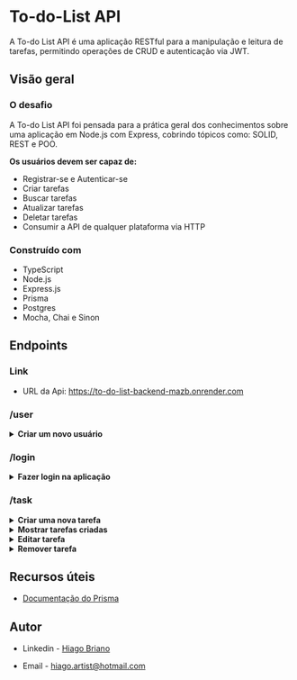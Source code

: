 # To-do-List API

A To-do List API é uma aplicação RESTful para a manipulação e leitura de tarefas, permitindo operações de CRUD e autenticação via JWT.

## Visão geral

### O desafio

A To-do List API foi pensada para a prática geral dos conhecimentos sobre uma aplicação em Node.js com Express, cobrindo tópicos como: SOLID, REST e POO.

**Os usuários devem ser capaz de:**

- Registrar-se e Autenticar-se
- Criar tarefas
- Buscar tarefas
- Atualizar tarefas
- Deletar tarefas
- Consumir a API de qualquer plataforma via HTTP

### Construído com

- TypeScript
- Node.js
- Express.js
- Prisma
- Postgres
- Mocha, Chai e Sinon

## Endpoints

### Link

- URL da Api: https://to-do-list-backend-mazb.onrender.com

### /user

<details><summary><strong>Criar um novo usuário</strong></summary><br />

- Métodos de requisição: POST

- Formato do body:

```json
{
  "name": "Brett Wiltshire",
  "email": "brett@email.com", // Regra: deve ter o formato de e-mail
  "password": "123456" // Regra: precisa ter ao menos 6 caracteres
}
```

- Formato da resposta:

```json
{
  "id": 8,
  "name": "Brett Wiltshire",
  "email": "brett@email.com",
  "createIn": "2022-06-29T22:36:33.161Z",
  "token": "eyJhbGciOiJIUzI1NiIsInR5cCI6IkpXVCJ9.eyJpZCI6OCwiZW1haWwiOiJicmV0dEBlbWFpbC5jb20iLCJpYXQiOjE2NTY1NDIxOTMsImV4cCI6MTY1NjYyODU5M30.RjP6wP3IjLkifLGjJzZY-DQgy2crd6WzInciUx7C5zc"
}
```

</details>
</details>

### /login

<details><summary><strong>Fazer login na aplicação</strong></summary><br />

- Métodos de requisição: POST

- Formato do body:

```json
{
  "email": "brett@email.com", // Regra: o e-mail deve está registrado no banco de dados
  "password": "123456" // Regra: está senha deve ser a mesma cadastrada com o e-mail
}
```

- Formato da resposta:

```json
{
  "name": "Brett Wiltshire",
  "email": "brett@email.com",
  "token": "eyJhbGciOiJIUzI1NiIsInR5cCI6IkpXVCJ9.eyJpZCI6OCwiZW1haWwiOiJicmV0dEBlbWFpbC5jb20iLCJpYXQiOjE2NTY1NDMwNzIsImV4cCI6MTY1NjYyOTQ3Mn0.JQlqJbC8yup3BiSHd-aGriRY-9z7sR_7uGlaB82M89E"
}
```

</details>
</details>

### /task

<details><summary><strong>Criar uma nova tarefa</strong></summary><br />

- Métodos de requisição: POST

- Formato do header:

```json
{
  "authorization": "eyJhbGciOiJIUzI1NiIsInR5cCI6IkpXVCJ9.eyJpZCI6OCwiZW1haWwiOiJicmV0dEBlbWFpbC5jb20iLCJpYXQiOjE2NTY1NDMwNzIsImV4cCI6MTY1NjYyOTQ3Mn0.JQlqJbC8yup3BiSHd-aGriRY-9z7sR_7uGlaB82M89E" // Regra: Token criado ao fazer login ou na criação de usuário
}
```

- Formato do body:

```json
{
  "task": "escrever readme",
  "status": "in progress" // Regra: Precisa ser 'done', 'in progress' ou 'pending'
}
```

- Formato da resposta:

```json
{
  "message": "created task"
}
```

</details>

<details><summary><strong>Mostrar tarefas criadas</strong></summary><br />

- Métodos de requisição: GET

- Formato do header:

```json
{
  "authorization": "eyJhbGciOiJIUzI1NiIsInR5cCI6IkpXVCJ9.eyJpZCI6OCwiZW1haWwiOiJicmV0dEBlbWFpbC5jb20iLCJpYXQiOjE2NTY1NDMwNzIsImV4cCI6MTY1NjYyOTQ3Mn0.JQlqJbC8yup3BiSHd-aGriRY-9z7sR_7uGlaB82M89E" // Regra: Token criado ao fazer login ou na criação de usuário
}
```

- Formato da resposta:

```json
{
  "id": 7,
  "name": "heroku 1",
  "email": "heroku1@hotmail.com",
  "Task": [
    {
      "id": 7,
      "task": "escrever readme",
      "status": "in progress",
      "createIn": "2022-06-30T00:25:24.214Z",
      "updatedAt": "2022-06-30T00:25:24.215Z"
    },
    {
      "id": 8,
      "task": "escrever readme",
      "status": "in progress",
      "createIn": "2022-06-30T00:25:50.506Z",
      "updatedAt": "2022-06-30T00:25:50.507Z"
    }
  ]
}
```

</details>

<details><summary><strong>Editar tarefa</strong></summary><br />

- Métodos de requisição: PATCH

- Formato do header:

```json
{
  "authorization": "eyJhbGciOiJIUzI1NiIsInR5cCI6IkpXVCJ9.eyJpZCI6OCwiZW1haWwiOiJicmV0dEBlbWFpbC5jb20iLCJpYXQiOjE2NTY1NDMwNzIsImV4cCI6MTY1NjYyOTQ3Mn0.JQlqJbC8yup3BiSHd-aGriRY-9z7sR_7uGlaB82M89E" // Regra: Token criado ao fazer login ou na criação de usuário
}
```

- Formato do body:

```json
{
  "idTask": 7,
  "task": "readme criado",
  "status": "pending"
}
```

- Formato da resposta:

```json
{
  "id": 7,
  "task": "readme criado",
  "status": "pending",
  "createIn": "2022-06-30T00:25:24.214Z",
  "updatedAt": "2022-06-30T01:10:53.000Z"
}
```

</details>

<details><summary><strong>Remover tarefa</strong></summary><br />

- Métodos de requisição: DELETE

- Formato do header:

```json
{
  "authorization": "eyJhbGciOiJIUzI1NiIsInR5cCI6IkpXVCJ9.eyJpZCI6OCwiZW1haWwiOiJicmV0dEBlbWFpbC5jb20iLCJpYXQiOjE2NTY1NDMwNzIsImV4cCI6MTY1NjYyOTQ3Mn0.JQlqJbC8yup3BiSHd-aGriRY-9z7sR_7uGlaB82M89E" // Regra: Token criado ao fazer login ou na criação de usuário
}
```

- Formato do body:

```json
{
  "idTask": 8
}
```

- Formato da resposta:

```json
{
  "message": "task removed"
}
```

</details>
</details>

## Recursos úteis

- [Documentação do Prisma](https://www.prisma.io/docs/)

## Autor

- Linkedin - [Hiago Briano](https://www.linkedin.com/in/hiago-briano/)

- Email - [hiago.artist@hotmail.com](maito:hiago.artist@hotmail.com)
